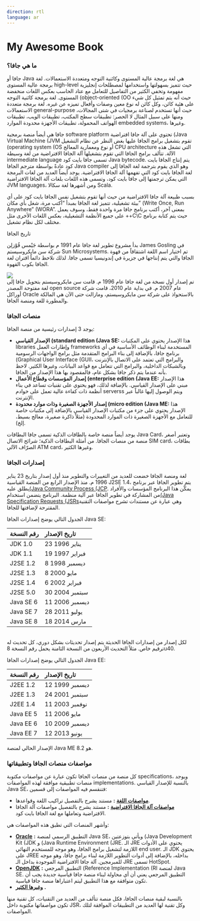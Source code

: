 ```yaml
---
direction: rtl
language: ar
---
```


# My Awesome Book

### **ما هي جافا؟**

جافا أو Java هي لغة برمجة عالية المستوى وكائنية التوجه ومتعددة الاستعمالات. لغة برمجة عالية المستوى high-level حيث تتميز بسهولتها واستخدامها لمصطلحات إنجليزية مفهومة وتخفي الكثير من التفاصيل للتعامل مع عتاد الحاسب بعكس اللغات منخفضة المستوى. لغة برمجة كائنية التوجه \(object-oriented \(OO حيث أنه يتم تمثيل كل شيء على هئية كائن، وكل كائن له نوع معين وصفات وأفعال تميزه عن غيره. لغة برمجة متعددة الاستعمالات general-purpose حيث أنها تستخدم لصناعة برمجيات في شتى المجالات، ومنها على سبيل المثال لا الحصر: تطبيقات سطح المكتب، تطبيقات الويب، تطبيقات الهواتف المحمولة، تطبيقات الأجهزة محدودة الموارد embedded systems، وغيرها.

جافا هي أيضاً منصة برمجية software platform تحتوي على آلة جافا افتراضية \(Java Virtual Machine \(JVM تقوم بتشغيل برامج الجافا عليها بغض النظر عن نظام التشغيل \(operating system \(OS أو نوع ومعمارية المعالج CPU architecture التي تشغل هذه الآلة. تتألف برامج الجافا التي تقوم بتشغيلها آلة الجافا الافتراضية من لغة وسيطة intermediate language تسمى جافا بايت كود Java bytecode. يتم إنتاج الجافا بايت كود عادةً بواسطة مترجم الجافا Java compiler وهو الذي يقوم بترجمة لغة الجافا إلى لغة الجافا بايت كود التي تفهمها آلة الجافا الافتراضية. يوجد أيضاً العديد من لغات البرمجة التي يمكن ترجمتها إلى جافا بايت كود، وتسمى هذه اللغات بلغات آلة الجافا الافتراضية JVM languages، ومن أشهرها لغة سكالا Scala.

بسبب طبيعة آلة جافا الافتراضية من حيث أنها تقوم بتشغيل نفس الجافا بايت كود على أي بيئة تشغيلية، تتميز لغة الجافا بمبدأ “أكتب مرة، شغل بأي مكان” \(Write Once, Run Anywhere” \(WORA”. بمعنى آخر، أكتب برنامج جافا مرة واحدة فقط، وسوف يعمل على جميع الأنظمة التشغيلية، بعكس اللغات الأخرى مثل ++C\C حيث يتم كتابة برنامج مختلف لكل نظام تشغيل.

تاريخ الجافا

بدأ مشروع تطوير لغة جافا عام 1991 م بواسطة جَيْمس قُوْزلِن James Gosling في شركة سن مايكروسيستم Sun Microsystems. تم اختيار اسم اللغة اشتقاقاً من قهوة الجافا والتي يتم إنتاجها في جزيرة في إندونيسيا تسمى جافا. لذلك نلاحظ دائماً اقتران لغة الجافا بكوب القهوة.

![](https://fouad.io/wp-content/uploads/2017/01/java_logo.png)  
تم إصدار أول نسخة من لغة جافا عام 1996 م. قامت سن مايكروسيستم بتحويل جافا إلى لغة مفتوحة المصدر open source عام 2007 م. في بداية عام 2010، قامت شركة أوراكل Oracle بالاستحواذ على شركة سن مايكروسيستم، ومازالت حتى الآن هي المالكة والمطورة للغة ومنصة الجافا.

### منصات الجافا

يوجد 3 إصدارات رئيسية من منصة الجافا:

* **الإصدار القياسي \(standard edition \(Java SE:**
  هذا الإصدار يحتوي على المكتبات libraries وإطارات العمل frameworks المستخدمة لبناء الوظائف الأساسية في أي برنامج جافا، بالإضافة إلى بناء البرامج المتقدمة مثل برامج الواجهات الرسومية \(Graphical User Interface \(GUII، والبرامج التي تعتمد على الاتصال بالإنترنت وبالشبكات الداخلية، والبرامج التي تتعامل مع قواعد البيانات، وغيرها الكثير. لاحظ بأنه عندما يتم ذكر جافا بشكل عام، فالمقصود بها هذا الإصدار من الجافا.
* **إصدار المؤسسات وقطاع الأعمال \(enterprise edition \(Java EE:**
  هذا الإصدار مبني على الإصدار القياسي. بالإضافة لذلك، فهو يحتوي على تقنيات تساعد في بناء أنظمة ذات كفاءة عالية تعمل على خوادم serverss ويتم الوصول إليها غالباً عبر الإنترنت.
* **إصدار الأجهزة الصغيرة وذات موارد محدودة \(micro edition \(Java ME:**
  هذا الإصدار يحتوي على جزء من مكتبات الإصدار القياسي
   بالإضافة إلى مكتبات خاصة للتعامل مع الأجهزة الصغيرة ذات الموارد المحدودة \(مثلاً ذاكرة صغيرة، معالج بسيط، إلخ\).

يوجد أيضاً منصة خاصة بالطاقات الذكية تسمى جافا البطاقات Java Card، وتعتبر أصغر منصة من منصات الجافا. من أمثلة البطافات الذكية؛ شرائح الاتصال SIM card، بطاقات الصرّاف الآلي ATM card، وغيرها الكثير.

### إصدارات الجافا

لغة ومنصة الجافا خضعت للعديد من التغييرات والتطوير منذ أول إصدار بتاريخ 23 يناير 1996 م. منذ الإصدار الرابع من المنصة القياسية J2SE 1.4، يتم تطوير الجافا عبر برنامج يطلق عليه[\(Java Community Process \(JCP](https://jcp.org/en/home/index). يمكّن هذا البرنامج المؤسسات والأفراد من المشاركة في تطوير الجافا عبر آلية منظمة. البرنامج يتضمن استخدام[\(Java Specification Requests \(JSRs](https://jcp.org/en/jsr/all)وهي عبارة عن مستندات تشرح مواصفات التقنية المقترحة لإضافتها للجافا.

الجدول التالي يوضح إصدارات الجافا Java SE:

| رقم النسخة | تاريخ الإصدار |
| :--- | :--- |
| JDK 1.0 | 23 يناير 1996 |
| JDK 1.1 | 19 فبراير 1997 |
| J2SE 1.2 | 8 ديسمبر 1998 |
| J2SE 1.3 | 8 مايو 2000 |
| J2SE 1.4 | 6 فبراير 2002 |
| J2SE 5.0 | 30 سبتمبر 2004 |
| Java SE 6 | 11 ديسمبر 2006 |
| Java SE 7 | 28 يوليو 2011 |
| Java SE 8 | 18 مارس 2014 |

###### 

لكل إصدار من إصدارات الجافا الحديثة يتم إصدار تحديثات بشكل دوري، كل تحديث له ترقيم خاص. مثلاً التحديث الأربعون من النسخة الثامنة يحمل رقم النسخة 8u40.

الجدول التالي يوضح إصدارات الجافا Java EE:

| رقم النسخة | تاريخ الإصدار |
| :--- | :--- |
| J2EE 1.2 | 12 ديسمبر 1999 |
| J2EE 1.3 | 24 سبتمبر 2001 |
| J2EE 1.4 | 11 نوفمبر 2003 |
| Java EE 5 | 11 مايو 2006 |
| Java EE 6 | 10 ديسمبر 2009 |
| Java EE 7 | 12 يونيو 2013 |

الإصدار الحالي لمنصة Java ME هو 8.2.

### مواصفات منصات الجافا وتطبيقاتها

كل منصة من منصات الجافا تكون عبارة عن مواصفات مكتوبة specifications، ويوجد منصات تطبيقية موافقة لهذه المواصفات implementations. بالنسبة للإصدار القياسي Java SE، فتنقسم فيه المواصفات إلى قسمين:

* [**مواصفات اللغة**](https://docs.oracle.com/javase/specs/jls/se8/html/index.html)
  **:**
  مستند يشرح بالتفصيل تراكيب اللغة وقواعدها.
* [**مواصفات آلة الجافا الافتراضية**](https://docs.oracle.com/javase/specs/jvms/se8/html/index.html)
  **:**
  مستند يشرح بالتفصيل مواصفات آلة الجافا الافتراضية وتعاملها مع لغة الجافا بايت كود.

وأشهر المنصات التي تطبق هذه المواصفات هي:

* [**Oracle**](http://www.oracle.com/technetwork/java/javase/downloads/index.html)
  **:**
  التطبيق الرسمي لمنصة Java SE، ويأتي بتوزعتين \(Java Development Kit \(JDK و \(Java Runtime Environment \(JRE. الـ JRE يحتوي على الأدوات اللازمة لتشغيل برامج الجافا، وهو موجه للمستخدم النهائي end user. الـ JDK يحتوي على JREE بداخله، بالإضافة إلى أدوات التطوير اللازمة لبناء برامج جافا، وهو موجه للمبرمجين. آلة جافا الافتراضية الموجودة بداخل الـ JRE تسمى HotSpot.
* [**OpenJDK**](http://openjdk.java.net/)
  **:**
  التطبيق المرجعي \(Reference Implementation \(RI لمنصة Java SE. التطبيق المرجعي يعني أن أي محاولة لبناء منصة جافا
   قياسية جديدة يجب أن تكون متوافقة مع هذا التطبيق ليتم اعتباراها منصة جافا قياسية.
* [**وغيرها الكثير**](https://en.wikipedia.org/wiki/List_of_Java_virtual_machines)
  **.**

بالنسبة لبقية منصات الجافا، فكل منصة تتألف من العديد من التقنيات، كل تقنية منها تكون مواصفاتها مكتوبة داخل JSR، وكل تقنية لها العديد من التطبيقات الموافقة لتلك المواصفات.

